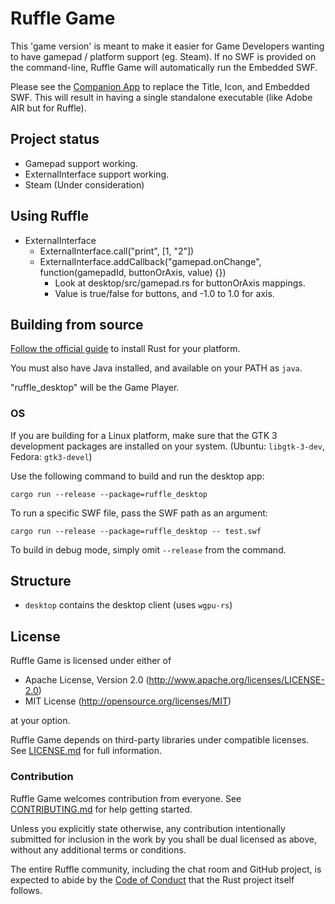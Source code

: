 # Ruffle Game

This 'game version' is meant to make it easier for Game Developers wanting to have gamepad / platform support (eg. Steam).
If no SWF is provided on the command-line, Ruffle Game will automatically run the Embedded SWF.

Please see the [Companion App](https://github.com/cyraid/rgcompanion) to replace the Title, Icon, and
Embedded SWF. This will result in having a single standalone executable (like Adobe AIR but for Ruffle).

## Project status

* Gamepad support working.
* ExternalInterface support working.
* Steam (Under consideration)

## Using Ruffle

* ExternalInterface
    * ExternalInterface.call("print", [1, "2"])
    * ExternalInterface.addCallback("gamepad.onChange", function(gamepadId, buttonOrAxis, value) {})
        * Look at desktop/src/gamepad.rs for buttonOrAxis mappings.
        * Value is true/false for buttons, and -1.0 to 1.0 for axis.

## Building from source

[Follow the official guide](https://www.rust-lang.org/tools/install) to install Rust for your platform.

You must also have Java installed, and available on your PATH as `java`.

"ruffle_desktop" will be the Game Player.

### OS

If you are building for a Linux platform, make sure that the GTK 3 development packages are
installed on your system. (Ubuntu: `libgtk-3-dev`, Fedora: `gtk3-devel`)

Use the following command to build and run the desktop app:

`cargo run --release --package=ruffle_desktop`

To run a specific SWF file, pass the SWF path as an argument:

`cargo run --release --package=ruffle_desktop -- test.swf`

To build in debug mode, simply omit `--release` from the command.

## Structure

- `desktop` contains the desktop client (uses `wgpu-rs`)

## License

Ruffle Game is licensed under either of

- Apache License, Version 2.0 (http://www.apache.org/licenses/LICENSE-2.0)
- MIT License (http://opensource.org/licenses/MIT)

at your option.

Ruffle Game depends on third-party libraries under compatible licenses. See [LICENSE.md](LICENSE.md) for full information.

### Contribution

Ruffle Game welcomes contribution from everyone. See [CONTRIBUTING.md](CONTRIBUTING.md) for help getting started.

Unless you explicitly state otherwise, any contribution intentionally submitted
for inclusion in the work by you shall be dual licensed as above, without any
additional terms or conditions.

The entire Ruffle community, including the chat room and GitHub project, is expected to abide by the [Code of Conduct](https://www.rust-lang.org/policies/code-of-conduct) that the Rust project itself follows.
